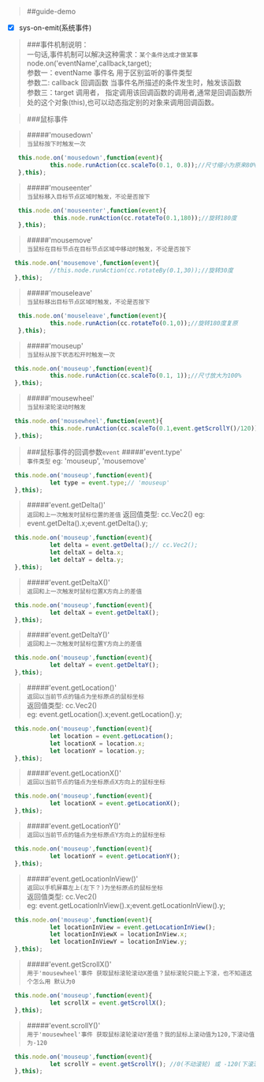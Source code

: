 > ##guide-demo 

- [x] sys-on-emit(系统事件)

> ###事件机制说明：<br >
> 一句话,事件机制可以解决这种需求：`某个条件达成才做某事` <br >
> node.on('eventName',callback,target);<br >
> 参数一：eventName 事件名 用于区别监听的事件类型<br >
> 参数二: callback 回调函数 当事件名所描述的条件发生时，触发该函数<br >
> 参数三：target 调用者， 指定调用该回调函数的调用者,通常是回调函数所处的这个对象(this),也可以动态指定别的对象来调用回调函数。<br >

> ###鼠标事件

> #####'mousedown'  
> `当鼠标按下时触发一次` <br >

```javascript
   this.node.on('mousedown',function(event){
            this.node.runAction(cc.scaleTo(0.1, 0.8));//尺寸缩小为原来80%
   },this); 
```

> #####'mouseenter'  
> `当鼠标移入目标节点区域时触发，不论是否按下` <br >

```javascript
   this.node.on('mouseenter',function(event){
             this.node.runAction(cc.rotateTo(0.1,180));//旋转180度
   },this);
```

> #####'mousemove'  
> `当鼠标在目标节点在目标节点区域中移动时触发，不论是否按下` <br >

```javascript
  this.node.on('mousemove',function(event){
            //this.node.runAction(cc.rotateBy(0.1,30));//旋转30度
  },this);
```

> #####'mouseleave'  
> `当鼠标移出目标节点区域时触发，不论是否按下` <br >

```javascript
   this.node.on('mouseleave',function(event){
            this.node.runAction(cc.rotateTo(0.1,0));//旋转180度复原
   },this);
```

> #####'mouseup'  
> `当鼠标从按下状态松开时触发一次` <br >

```javascript
  this.node.on('mouseup',function(event){
            this.node.runAction(cc.scaleTo(0.1, 1));//尺寸放大为100%
  },this);
```

> #####'mousewheel'  
> `当鼠标滚轮滚动时触发` <br >

```javascript
  this.node.on('mousewheel',function(event){
            this.node.runAction(cc.scaleTo(0.1,event.getScrollY()/120));//获取滚动值来设置大小
  },this);
```

> ###鼠标事件的回调参数`event`
> #####'event.type'  
> `事件类型` eg: 'mouseup', 'mousemove'

```javascript
  this.node.on('mouseup',function(event){
            let type = event.type;// 'mouseup'
  },this);
```

> #####'event.getDelta()'  
> `返回和上一次触发时鼠标位置的差值`
> 返回值类型: cc.Vec2()
> eg: event.getDelta().x;event.getDelta().y;

```javascript
  this.node.on('mouseup',function(event){
            let delta = event.getDelta();// cc.Vec2();
            let deltaX = delta.x;
            let deltaY = delta.y;
  },this);
```

> #####'event.getDeltaX()'  
> `返回和上一次触发时鼠标位置X方向上的差值`

```javascript
  this.node.on('mouseup',function(event){
            let deltaX = event.getDeltaX();
  },this);
```

> #####'event.getDeltaY()'  
> `返回和上一次触发时鼠标位置Y方向上的差值`

```javascript
  this.node.on('mouseup',function(event){
            let deltaY = event.getDeltaY();
  },this);
```

> #####'event.getLocation()'  
> `返回以当前节点的锚点为坐标原点的鼠标坐标`<br>
> 返回值类型: cc.Vec2()<br>
> eg: event.getLocation().x;event.getLocation().y;<br>

```javascript
  this.node.on('mouseup',function(event){
            let location = event.getLocation();
            let locationX = location.x;
            let locationY = location.y;
  },this);
```

> #####'event.getLocationX()'  
> `返回以当前节点的锚点为坐标原点X方向上的鼠标坐标`

```javascript
  this.node.on('mouseup',function(event){
            let locationX = event.getLocationX();
  },this);
```

> #####'event.getLocationY()'  
> `返回以当前节点的锚点为坐标原点Y方向上的鼠标坐标`

```javascript
  this.node.on('mouseup',function(event){
            let locationY = event.getLocationY();
  },this);
```

> #####'event.getLocationInView()'  
> `返回以手机屏幕左上(左下？)为坐标原点的鼠标坐标`<br>
> 返回值类型: cc.Vec2() <br>
> eg: event.getLocationInView().x;event.getLocationInView().y; <br>

```javascript
  this.node.on('mouseup',function(event){
            let locationInView = event.getLocationInView();
            let locationInViewX = locationInView.x;
            let locationInViewY = locationInView.y;
  },this);
```

> #####'event.getScrollX()'  
> `用于'mousewheel'事件 获取鼠标滚轮滚动X差值？鼠标滚轮只能上下滚，也不知道这个怎么用 默认为0`

```javascript
  this.node.on('mouseup',function(event){
            let scrollX = event.getScrollX();
  },this);
```

> #####'event.scrollY()'  
> `用于'mousewheel'事件 获取鼠标滚轮滚动Y差值？我的鼠标上滚动值为120,下滚动值为-120`

```javascript
  this.node.on('mouseup',function(event){
            let scrollY = event.getScrollY(); //0(不动滚轮) 或 -120(下滚滚轮) 或 120(上滚滚轮)
  },this);
```

